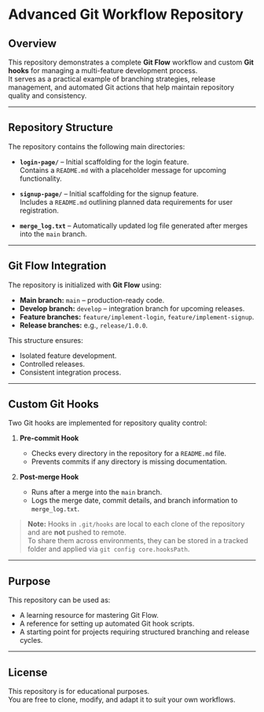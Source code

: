 # Advanced Git Workflow Repository

## Overview
This repository demonstrates a complete **Git Flow** workflow and custom **Git hooks** for managing a multi-feature development process.  
It serves as a practical example of branching strategies, release management, and automated Git actions that help maintain repository quality and consistency.

---

## Repository Structure
The repository contains the following main directories:

- **`login-page/`** – Initial scaffolding for the login feature.  
  Contains a `README.md` with a placeholder message for upcoming functionality.

- **`signup-page/`** – Initial scaffolding for the signup feature.  
  Includes a `README.md` outlining planned data requirements for user registration.

- **`merge_log.txt`** – Automatically updated log file generated after merges into the `main` branch.

---

## Git Flow Integration
The repository is initialized with **Git Flow** using:
- **Main branch:** `main` – production-ready code.
- **Develop branch:** `develop` – integration branch for upcoming releases.
- **Feature branches:** `feature/implement-login`, `feature/implement-signup`.
- **Release branches:** e.g., `release/1.0.0`.

This structure ensures:
- Isolated feature development.
- Controlled releases.
- Consistent integration process.

---

## Custom Git Hooks
Two Git hooks are implemented for repository quality control:

1. **Pre-commit Hook**  
   - Checks every directory in the repository for a `README.md` file.  
   - Prevents commits if any directory is missing documentation.

2. **Post-merge Hook**  
   - Runs after a merge into the `main` branch.  
   - Logs the merge date, commit details, and branch information to `merge_log.txt`.

> **Note:** Hooks in `.git/hooks` are local to each clone of the repository and are **not** pushed to remote.  
> To share them across environments, they can be stored in a tracked folder and applied via `git config core.hooksPath`.

---

## Purpose
This repository can be used as:
- A learning resource for mastering Git Flow.
- A reference for setting up automated Git hook scripts.
- A starting point for projects requiring structured branching and release cycles.

---

## License
This repository is for educational purposes.  
You are free to clone, modify, and adapt it to suit your own workflows.
